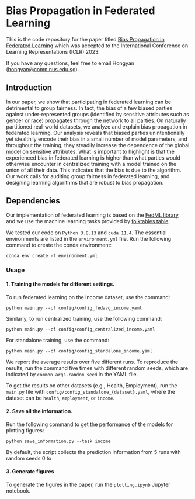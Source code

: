 # Bias Propagation in Federated Learning

This is the code repository for the paper titled [Bias Propagation in Federated Learning](https://openreview.net/forum?id=V7CYzdruWdm) which was accepted to the International Conference on Learning Representations (ICLR) 2023.

If you have any questions, feel free to email Hongyan (hongyan@comp.nus.edu.sg).

## Introduction

In our paper, we show that participating in federated learning can be detrimental to group fairness. In fact, the bias of a few biased parties against under-represented groups (identified by sensitive attributes such as gender or race) propagates through the network to all parties. On naturally partitioned real-world datasets, we analyze and explain bias propagation in federated learning. Our analysis reveals that biased parties unintentionally yet stealthily encode their bias in a small number of model parameters, and throughout the training, they steadily increase the dependence of the global model on sensitive attributes. What is important to highlight is that the experienced bias in federated learning is higher than what parties would otherwise encounter in centralized training with a model trained on the union of all their data. This indicates that the bias is due to the algorithm. Our work calls for auditing group fairness in federated learning, and designing learning algorithms that are robust to bias propagation.

## Dependencies

Our implementation of federated learning is based on the [FedML library](https://github.com/FedML-AI/FedML), and we use the machine learning tasks provided by [folktables table](https://github.com/socialfoundations/folktables).

We tested our code on `Python 3.8.13` and `cuda 11.4`. The essential environments are listed in the `environment.yml` file. Run the following command to create the conda environment:

```
conda env create -f environment.yml
```

### Usage

#### 1. Training the models for different settings.

To run federated learning on the Income dataset, use the command:

```
python main.py --cf config/config_fedavg_income.yaml
```

Similarly, to run centralized training, use the following command:

```
python main.py --cf config/config_centralized_income.yaml
```

For standalone training, use the command:

```
python main.py --cf config/config_standalone_income.yaml
```

We report the average results over five different runs. To reproduce the results, run the command five times with different random seeds, which are indicated by `common_args.random_seed` in the YAML file.

To get the results on other datasets (e.g., Health, Employment), run the `main.py` file with `config/config_standalone_{dataset}.yaml`, where the dataset can be `health`, `employment`, or `income`.

#### 2. Save all the information.

Run the following command to get the performance of the models for plotting figures:

```
python save_information.py --task income
```

By default, the script collects the prediction information from 5 runs with random seeds 0 to

#### 3. Generate figures

To generate the figures in the paper, run the `plotting.ipynb` Jupyter notebook.